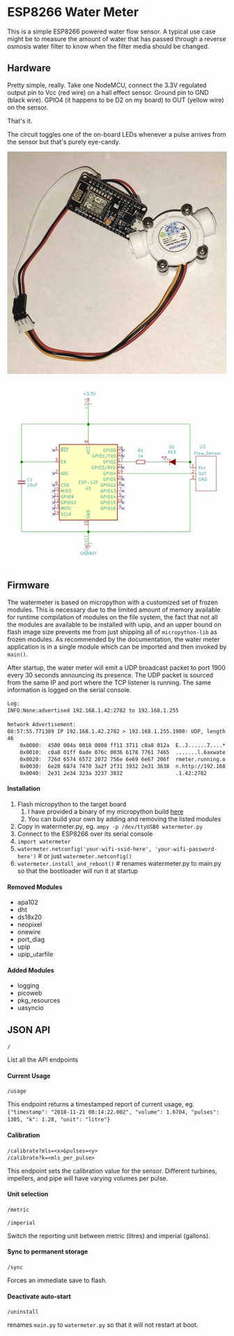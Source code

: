 # ESP8266 Water Meter


This is a simple ESP8266 powered water flow sensor. A typical use case might
be to measure the amount of water that has passed through a reverse osmosis
water filter to know when the filter media should be changed.

## Hardware

Pretty simple, really. Take one NodeMCU, connect the 3.3V regulated output
pin to Vcc (red wire) on a hall effect sensor. Ground pin to GND (black wire).
GPIO4 (it happens to be D2 on my board) to OUT (yellow wire) on the sensor.

That's it.

The circuit toggles one of the on-board LEDs whenever a pulse arrives from
the sensor but that's purely eye-candy.

![Actual Device](https://raw.githubusercontent.com/ckuethe/esp8266-watermeter/master/device.jpg)

![Schematic](https://raw.githubusercontent.com/ckuethe/esp8266-watermeter/master/schematic.jpg)

## Firmware
The watermeter is based on micropython with a customized set of frozen
modules. This is necessary due to the limited amount of memory available
for runtime compilation of modules on the file system, the fact that not
all the modules are available to be installed with upip, and an upper bound
on flash image size prevents me from just shipping all of `micropython-lib`
as frozen modules. As recommended by the documentation, the water meter
application is in a single module which can be imported and then invoked by
`main()`.

After startup, the water meter will emit a UDP broadcast packet to port 1900
every 30 seconds announcing its presence. The UDP packet is sourced from the
same IP and port where the TCP listener is running. The same information is
logged on the serial console.

```
Log:
INFO:None:advertised 192.168.1.42:2782 to 192.168.1.255

Network Advertisement:
08:57:55.771389 IP 192.168.1.42.2782 > 192.168.1.255.1900: UDP, length 46
	0x0000:  4500 004a 0018 0000 ff11 3711 c0a8 012a  E..J......7....*
	0x0010:  c0a8 01ff 0ade 076c 0036 6178 7761 7465  .......l.6axwate
	0x0020:  726d 6574 6572 2072 756e 6e69 6e67 206f  rmeter.running.o
	0x0030:  6e20 6874 7470 3a2f 2f31 3932 2e31 3638  n.http://192.168
	0x0040:  2e31 2e34 323a 3237 3832                 .1.42:2782

```

#### Installation
1. Flash micropython to the target board
	1. I have provided a binary of my micropython build [here](esp8266-firmware-git.bin)
	1. You can build your own by adding and removing the listed modules
1. Copy in watermeter.py, eg. `ampy -p /dev/ttyUSB0 watermeter.py`
1. Connect to the ESP8266 over its serial console
1. `import watermeter`
1. `watermeter.netconfig('your-wifi-ssid-here', 'your-wifi-password-here')`  # or just `watermeter.netconfig()`
1. `watermeter.install_and_reboot()` # renames watermeter.py to main.py so that the bootloader will run it at startup

#### Removed Modules
- apa102
- dht
- ds18x20
- neopixel
- onewire
- port_diag
- upip
- upip_utarfile

#### Added Modules

- logging
- picoweb
- pkg_resources
- uasyncio


## JSON API

```
/
```
List all the API endpoints

#### Current Usage

```
/usage
```
This endpoint returns a timestamped report of current usage, eg. `{"timestamp": "2018-11-21 08:14:22.002", "volume": 1.6704, "pulses": 1305, "k": 1.28, "unit": "litre"}`

#### Calibration

```
/calibrate?mls=<x>&pulses=<y>
/calibrate?k=<mls_per_pulse>
```

This endpoint sets the calibration value for the sensor. Different turbines,
impellers, and pipe will have varying volumes per pulse.

#### Unit selection

```
/metric
```

```
/imperial
```

Switch the reporting unit between metric (litres) and imperial (gallons).

#### Sync to permanent storage

```
/sync
```

Forces an immediate save to flash.

#### Deactivate auto-start

```
/uninstall
```

renames `main.py` to `watermeter.py` so that it will not restart at boot.
